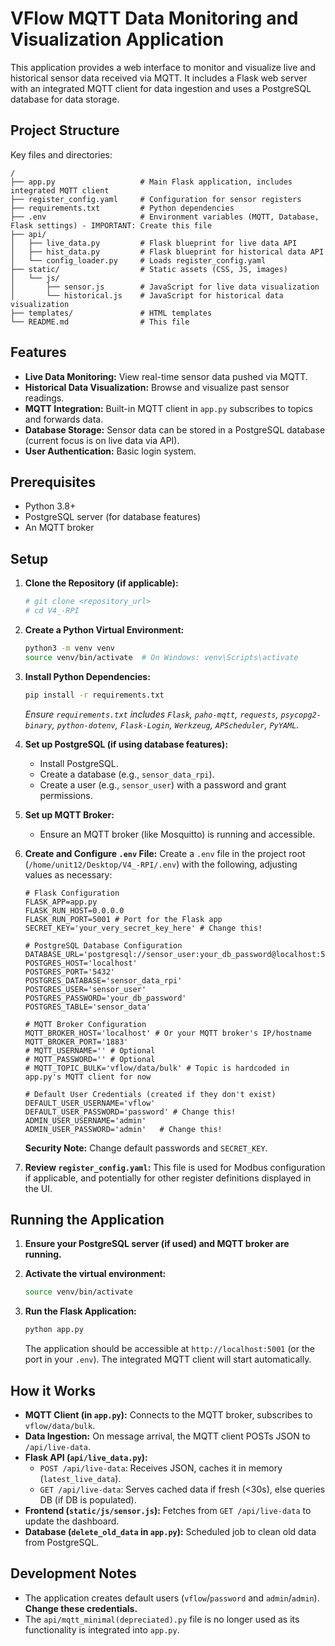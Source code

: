# VFlow MQTT Data Monitoring and Visualization Application

This application provides a web interface to monitor and visualize live and historical sensor data received via MQTT. It includes a Flask web server with an integrated MQTT client for data ingestion and uses a PostgreSQL database for data storage.

## Project Structure

Key files and directories:

```
/
├── app.py                   # Main Flask application, includes integrated MQTT client
├── register_config.yaml     # Configuration for sensor registers
├── requirements.txt         # Python dependencies
├── .env                     # Environment variables (MQTT, Database, Flask settings) - IMPORTANT: Create this file
├── api/
│   ├── live_data.py         # Flask blueprint for live data API
│   ├── hist_data.py         # Flask blueprint for historical data API
│   └── config_loader.py     # Loads register_config.yaml
├── static/                  # Static assets (CSS, JS, images)
│   └── js/
│       ├── sensor.js        # JavaScript for live data visualization
│       └── historical.js    # JavaScript for historical data visualization
├── templates/               # HTML templates
└── README.md                # This file
```

## Features

*   **Live Data Monitoring:** View real-time sensor data pushed via MQTT.
*   **Historical Data Visualization:** Browse and visualize past sensor readings.
*   **MQTT Integration:** Built-in MQTT client in `app.py` subscribes to topics and forwards data.
*   **Database Storage:** Sensor data can be stored in a PostgreSQL database (current focus is on live data via API).
*   **User Authentication:** Basic login system.

## Prerequisites

*   Python 3.8+
*   PostgreSQL server (for database features)
*   An MQTT broker

## Setup

1.  **Clone the Repository (if applicable):**
    ```bash
    # git clone <repository_url>
    # cd V4_-RPI
    ```

2.  **Create a Python Virtual Environment:**
    ```bash
    python3 -m venv venv
    source venv/bin/activate  # On Windows: venv\Scripts\activate
    ```

3.  **Install Python Dependencies:**
    ```bash
    pip install -r requirements.txt
    ```
    *Ensure `requirements.txt` includes `Flask`, `paho-mqtt`, `requests`, `psycopg2-binary`, `python-dotenv`, `Flask-Login`, `Werkzeug`, `APScheduler`, `PyYAML`.*

4.  **Set up PostgreSQL (if using database features):**
    *   Install PostgreSQL.
    *   Create a database (e.g., `sensor_data_rpi`).
    *   Create a user (e.g., `sensor_user`) with a password and grant permissions.

5.  **Set up MQTT Broker:**
    *   Ensure an MQTT broker (like Mosquitto) is running and accessible.

6.  **Create and Configure `.env` File:**
    Create a `.env` file in the project root (`/home/unit12/Desktop/V4_-RPI/.env`) with the following, adjusting values as necessary:

    ```env
    # Flask Configuration
    FLASK_APP=app.py
    FLASK_RUN_HOST=0.0.0.0
    FLASK_RUN_PORT=5001 # Port for the Flask app
    SECRET_KEY='your_very_secret_key_here' # Change this!

    # PostgreSQL Database Configuration
    DATABASE_URL='postgresql://sensor_user:your_db_password@localhost:5432/sensor_data_rpi'
    POSTGRES_HOST='localhost'
    POSTGRES_PORT='5432'
    POSTGRES_DATABASE='sensor_data_rpi'
    POSTGRES_USER='sensor_user'
    POSTGRES_PASSWORD='your_db_password'
    POSTGRES_TABLE='sensor_data'

    # MQTT Broker Configuration
    MQTT_BROKER_HOST='localhost' # Or your MQTT broker's IP/hostname
    MQTT_BROKER_PORT='1883'
    # MQTT_USERNAME='' # Optional
    # MQTT_PASSWORD='' # Optional
    # MQTT_TOPIC_BULK='vflow/data/bulk' # Topic is hardcoded in app.py's MQTT client for now

    # Default User Credentials (created if they don't exist)
    DEFAULT_USER_USERNAME='vflow'
    DEFAULT_USER_PASSWORD='password' # Change this!
    ADMIN_USER_USERNAME='admin'
    ADMIN_USER_PASSWORD='admin'   # Change this!
    ```
    **Security Note:** Change default passwords and `SECRET_KEY`.

7.  **Review `register_config.yaml`:**
    This file is used for Modbus configuration if applicable, and potentially for other register definitions displayed in the UI.

## Running the Application

1.  **Ensure your PostgreSQL server (if used) and MQTT broker are running.**

2.  **Activate the virtual environment:**
    ```bash
    source venv/bin/activate
    ```

3.  **Run the Flask Application:**
    ```bash
    python app.py
    ```
    The application should be accessible at `http://localhost:5001` (or the port in your `.env`). The integrated MQTT client will start automatically.

## How it Works

*   **MQTT Client (in `app.py`):** Connects to the MQTT broker, subscribes to `vflow/data/bulk`.
*   **Data Ingestion:** On message arrival, the MQTT client POSTs JSON to `/api/live-data`.
*   **Flask API (`api/live_data.py`):**
    *   `POST /api/live-data`: Receives JSON, caches it in memory (`latest_live_data`).
    *   `GET /api/live-data`: Serves cached data if fresh (<30s), else queries DB (if DB is populated).
*   **Frontend (`static/js/sensor.js`):** Fetches from `GET /api/live-data` to update the dashboard.
*   **Database (`delete_old_data` in `app.py`):** Scheduled job to clean old data from PostgreSQL.

## Development Notes

*   The application creates default users (`vflow`/`password` and `admin`/`admin`). **Change these credentials.**
*   The `api/mqtt_minimal(depreciated).py` file is no longer used as its functionality is integrated into `app.py`.
